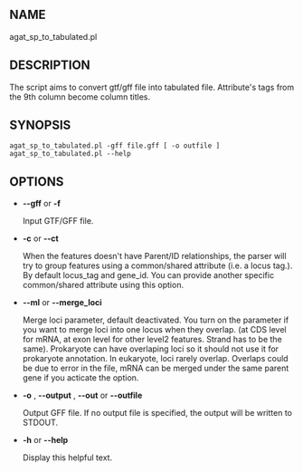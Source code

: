 ## NAME

agat\_sp\_to\_tabulated.pl

## DESCRIPTION

The script aims to convert gtf/gff file into tabulated file.
Attribute's tags from the 9th column become column titles.

## SYNOPSIS

```
agat_sp_to_tabulated.pl -gff file.gff [ -o outfile ]
agat_sp_to_tabulated.pl --help
```

## OPTIONS

- **--gff** or **-f**

    Input GTF/GFF file.

- **-c** or **--ct**

    When the features doesn't have Parent/ID relationships, the parser will try to group
    features using a common/shared attribute (i.e. a locus tag.). By default locus\_tag and gene\_id.
    You can provide another specific common/shared attribute using this option.

- **--ml** or **--merge\_loci**

    Merge loci parameter, default deactivated. You turn on the parameter if you want to merge loci into one locus when they overlap.
    (at CDS level for mRNA, at exon level for other level2 features. Strand has to be the same). Prokaryote can have overlaping loci so it should not use it for prokaryote annotation.
    In eukaryote, loci rarely overlap. Overlaps could be due to error in the file, mRNA can be merged under the same parent gene if you acticate the option.

- **-o** , **--output** , **--out** or **--outfile**

    Output GFF file.  If no output file is specified, the output will be
    written to STDOUT.

- **-h** or **--help**

    Display this helpful text.

